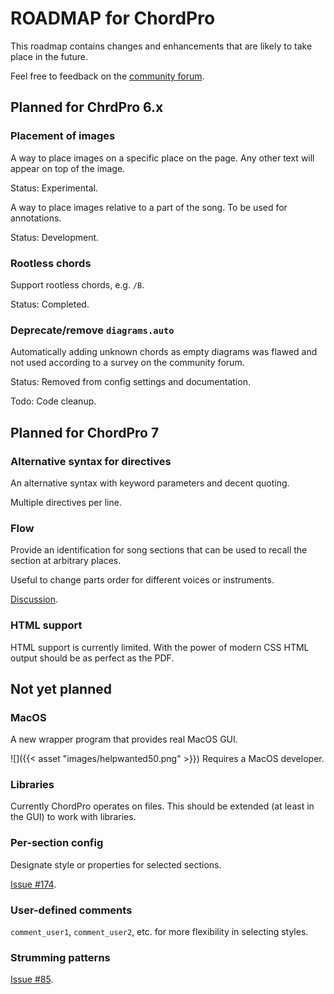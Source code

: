 # ROADMAP for ChordPro

This roadmap contains changes and enhancements that are likely to take
place in the future.

Feel free to feedback on the [community forum](https://groups.io/g/ChordPro).

## Planned for ChrdPro 6.x

### Placement of images

A way to place images on a specific place on the page. Any other text
will appear on top of the image.

Status: Experimental.

A way to place images relative to a part of the song. To be used for
annotations.

Status: Development.

### Rootless chords

Support rootless chords, e.g. `/B`.

Status: Completed.

### Deprecate/remove `diagrams.auto`

Automatically adding unknown chords as empty diagrams was flawed and
not used according to a survey on the community forum.

Status: Removed from config settings and documentation.

Todo: Code cleanup.

## Planned for ChordPro 7

### Alternative syntax for directives

An alternative syntax with keyword parameters and decent quoting.

Multiple directives per line.

### Flow

Provide an identification for song sections that can be used to
recall the section at arbitrary places. 

Useful to change parts order for different voices or instruments.

[Discussion](https://groups.io/g/ChordPro/topic/addition_of_a_flow/92490757).

### HTML support

HTML support is currently limited. With the power of modern CSS HTML
output should be as perfect as the PDF.

## Not yet planned

### MacOS

A new wrapper program that provides real MacOS GUI.

![]({{< asset "images/helpwanted50.png" >}}) Requires a MacOS developer.

### Libraries

Currently ChordPro operates on files. This should be extended (at
least in the GUI) to work with libraries.

### Per-section config

Designate style or properties for selected sections.

[Issue #174](https://github.com/ChordPro/chordpro/issues/174).

### User-defined comments

`comment_user1`, `comment_user2`, etc. for more flexibility in
selecting styles.

### Strumming patterns

[Issue #85](https://github.com/ChordPro/chordpro/issues/85).
